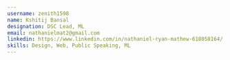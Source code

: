 ```yaml
---
username: zenith1598
name: Kshitij Bansal  
designation: DSC Lead, ML
email: nathanielmat2@gmail.com
linkedin: https://www.linkedin.com/in/nathaniel-ryan-mathew-618058164/
skills: Design, Web, Public Speaking, ML
---
```

